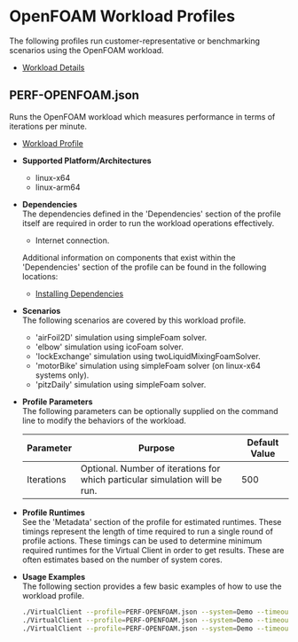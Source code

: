 # OpenFOAM Workload Profiles
The following profiles run customer-representative or benchmarking scenarios using the OpenFOAM workload.

* [Workload Details](./openfoam.md)  

## PERF-OPENFOAM.json
Runs the OpenFOAM workload which measures performance in terms of iterations per minute. 

* [Workload Profile](https://github.com/microsoft/VirtualClient/blob/main/src/VirtualClient/VirtualClient.Main/profiles/PERF-OPENFOAM.json) 

* **Supported Platform/Architectures**
  * linux-x64
  * linux-arm64

* **Dependencies**  
  The dependencies defined in the 'Dependencies' section of the profile itself are required in order to run the workload operations effectively.
  * Internet connection.

  Additional information on components that exist within the 'Dependencies' section of the profile can be found in the following locations:
  * [Installing Dependencies](https://microsoft.github.io/VirtualClient/docs/category/dependencies/)

* **Scenarios**  
  The following scenarios are covered by this workload profile.
  
  * 'airFoil2D' simulation using simpleFoam solver.
  * 'elbow' simulation using icoFoam solver.
  * 'lockExchange' simulation using twoLiquidMixingFoamSolver.
  * 'motorBike' simulation using simpleFoam solver (on linux-x64 systems only).
  * 'pitzDaily' simulation using simpleFoam solver.

* **Profile Parameters**  
  The following parameters can be optionally supplied on the command line to modify the behaviors of the workload.

  | Parameter                 | Purpose                                                                         | Default Value |
  |---------------------------|---------------------------------------------------------------------------------|---------------|
  | Iterations                | Optional. Number of iterations for which particular simulation will be run.     | 500 |

* **Profile Runtimes**  
  See the 'Metadata' section of the profile for estimated runtimes. These timings represent the length of time required to run a single round of profile 
  actions. These timings can be used to determine minimum required runtimes for the Virtual Client in order to get results. These are often estimates based on the
  number of system cores. 

* **Usage Examples**  
  The following section provides a few basic examples of how to use the workload profile.

  ``` bash
  ./VirtualClient --profile=PERF-OPENFOAM.json --system=Demo --timeout=1440 --packageStore="{BlobConnectionString|SAS Uri}"
  ./VirtualClient --profile=PERF-OPENFOAM.json --system=Demo --timeout=1440 --packageStore="{BlobConnectionString|SAS Uri}" --parameters=Iterations=10
  ./VirtualClient --profile=PERF-OPENFOAM.json --system=Demo --timeout=1440 --packageStore="{BlobConnectionString|SAS Uri}" --scenarios=airFoil2D,elbow,motorBike

  ```